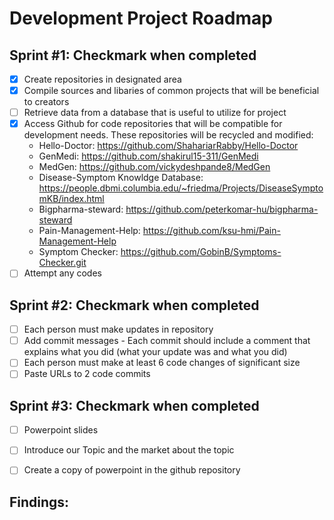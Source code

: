 # Development Project Roadmap 

## Sprint #1: Checkmark when completed
  - [x] Create repositories in designated area
  - [x] Compile sources and libaries of common projects that will be beneficial to creators
  - [ ] Retrieve data from a database that is useful to utilize for project
  - [x] Access Github for code repositories that will be compatible for development needs. These repositories will be recycled and modified: 
      - Hello-Doctor: https://github.com/ShahariarRabby/Hello-Doctor
      - GenMedi: https://github.com/shakirul15-311/GenMedi
      - MedGen: https://github.com/vickydeshpande8/MedGen
      - Disease-Symptom Knowldge Database: https://people.dbmi.columbia.edu/~friedma/Projects/DiseaseSymptomKB/index.html 
      - Bigpharma-steward: https://github.com/peterkomar-hu/bigpharma-steward
      - Pain-Management-Help: https://github.com/ksu-hmi/Pain-Management-Help
      - Symptom Checker: https://github.com/GobinB/Symptoms-Checker.git
  - [ ] Attempt any codes

## Sprint #2: Checkmark when completed
- [ ] Each person must make updates in repository 
- [ ] Add commit messages
      - Each commit should include a comment that explains what you did (what your update was and what you did)
- [ ] Each person must make at least 6 code changes of significant size 
- [ ] Paste URLs to 2 code commits 

## Sprint #3: Checkmark when completed
- [ ] Powerpoint slides
- [ ] Introduce our Topic and the market about the topic
- [ ] Create a copy of powerpoint in the github repository


## Findings:
